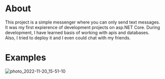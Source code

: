 # About
This project is a simple messenger where you can only send text messages. It was my first expierence of development projects on asp.NET Core. During development, I have learned basis of working with apis and databases. Also, I tried to deploy it and I even could chat with my friends.

# Examples
![photo_2022-11-20_15-51-10](https://user-images.githubusercontent.com/104798367/202902817-904c3fd5-322b-4e91-b22f-a847942bfce7.jpg)
